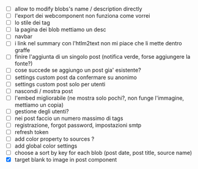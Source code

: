 - [ ] allow to modify blobs's name / description directly
- [ ] l'export dei webcomponent non funziona come vorrei
- [ ] lo stile dei tag
- [ ] la pagina dei blob mettiamo un desc
- [ ] navbar
- [ ] i link nel summary con l'htlm2text non mi piace che li mette dentro graffe
- [ ] finire l'aggiunta di un singolo post (notifica verde, forse aggiungere la fonte?)
- [ ] cose succede se aggiungo un post gia' esistente?
- [ ] settings custom post da confermare su anonimo
- [ ] settings custom post solo per utenti
- [ ] nascondi / mostra post
- [ ] l'embed migliorabile (ne mostra solo pochi?, non funge l'immagine, mettiamo un copia)
- [ ] gestione degli utenti?
- [ ] nei post faccio un numero massimo di tags
- [ ] registrazione, forgot password, impostazioni smtp
- [ ] refresh token
- [ ] add color property to sources ?
- [ ] add global color settings
- [ ] choose a sort by key for each blob (post date, post title, source name)
- [x] target blank to image in post component
